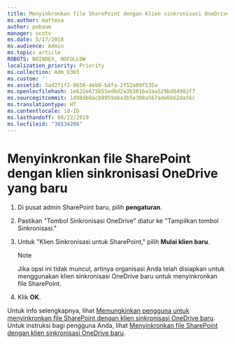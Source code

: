 ```yaml
---
title: Menyinkronkan file SharePoint dengan klien sinkronisasi OneDrive yang baru
ms.author: matteva
author: pebaum
manager: scotv
ms.date: 5/17/2018
ms.audience: Admin
ms.topic: article
ROBOTS: NOINDEX, NOFOLLOW
localization_priority: Priority
ms.collection: Adm_O365
ms.custom: ''
ms.assetid: 5ad2f1f2-9650-4eb0-b4fa-2f52a09f535a
ms.openlocfilehash: 1e622e675b55edbd2a3b381ba3aa529bd84902f7
ms.sourcegitcommit: 1d98db8acb9959aba3b5e308a567ade6b62da56c
ms.translationtype: HT
ms.contentlocale: id-ID
ms.lasthandoff: 08/22/2019
ms.locfileid: "36534206"
---
```

# <a name="sync-sharepoint-files-with-the-new-onedrive-sync-client"></a>Menyinkronkan file SharePoint dengan klien sinkronisasi OneDrive yang baru

1. Di pusat admin SharePoint baru, pilih **pengaturan**.
    
2. Pastikan "Tombol Sinkronisasi OneDrive" diatur ke "Tampilkan tombol Sinkronisasi." 
    
3. Untuk "Klien Sinkronisasi untuk SharePoint," pilih **Mulai klien baru**.
    
    > [!NOTE]
    > Jika opsi ini tidak muncul, artinya organisasi Anda telah disiapkan untuk menggunakan klien sinkronisasi OneDrive baru untuk menyinkronkan file SharePoint. 
  
4. Klik **OK**.
    
Untuk info selengkapnya, lihat [Memungkinkan pengguna untuk menyinkronkan file SharePoint dengan klien sinkronisasi OneDrive baru](https://go.microsoft.com/fwlink/?linkid=866433). Untuk instruksi bagi pengguna Anda, lihat [Menyinkronkan file SharePoint dengan klien sinkronisasi OneDrive baru](https://go.microsoft.com/fwlink/?linkid=866427).
  

